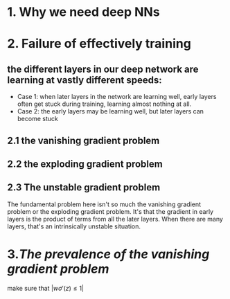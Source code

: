 # 1. Why we need deep NNs
# 2. Failure of effectively training
## the different layers in our deep network are learning at vastly different speeds:
- Case 1: when later layers in the network are learning well, early layers often get stuck during training,  learning almost nothing at all.
- Case 2: the early layers may be learning well, but later layers can become stuck

## 2.1 the vanishing gradient problem
## 2.2 the exploding gradient problem
## 2.3 The unstable gradient problem
The fundamental problem here isn't so much the vanishing gradient problem or the exploding gradient problem. It's that the gradient in early layers is the product of terms from all the later layers. When there are many layers, that's an intrinsically unstable situation.

# 3.*The prevalence of the vanishing gradient problem*
  
make sure that $|w\sigma'(z) \leq1|$



